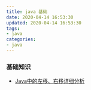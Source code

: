 ```yaml
---
title: java 基础
date: 2020-04-14 16:53:30
updated: 2020-04-14 16:53:30
tags:
- java
categories:
- java
---
```




### 基础知识

- [Java中的左移、右移详细分析](https://blog.csdn.net/kaixuansui/article/details/92806813)

